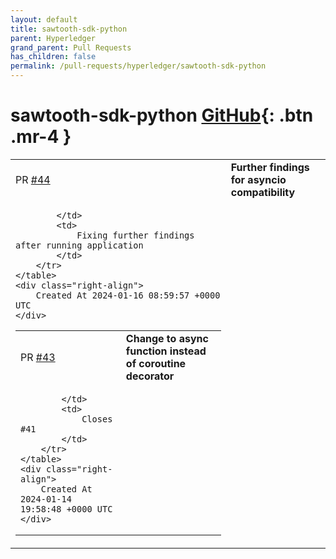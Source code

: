 ```yaml
---
layout: default
title: sawtooth-sdk-python
parent: Hyperledger
grand_parent: Pull Requests
has_children: false
permalink: /pull-requests/hyperledger/sawtooth-sdk-python
---
```


# sawtooth-sdk-python <span class="fs-3 right-align">[GitHub](https://github.com/hyperledger/sawtooth-sdk-python){: .btn .mr-4 }</span>


<div>
    <table>
        <tr>
            <td>
                PR <a href="https://github.com/hyperledger/sawtooth-sdk-python/pull/44" class=".btn">#44</a>
            </td>
            <td>
                <b>
                    Further findings for asyncio compatibility
                </b>
            </td>
        </tr>
        <tr>
            <td>
                
            </td>
            <td>
                Fixing further findings after running application
            </td>
        </tr>
    </table>
    <div class="right-align">
        Created At 2024-01-16 08:59:57 +0000 UTC
    </div>
</div>

<div>
    <table>
        <tr>
            <td>
                PR <a href="https://github.com/hyperledger/sawtooth-sdk-python/pull/43" class=".btn">#43</a>
            </td>
            <td>
                <b>
                    Change to async function instead of coroutine decorator
                </b>
            </td>
        </tr>
        <tr>
            <td>
                
            </td>
            <td>
                Closes #41
            </td>
        </tr>
    </table>
    <div class="right-align">
        Created At 2024-01-14 19:58:48 +0000 UTC
    </div>
</div>

